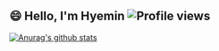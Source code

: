 ## 😄 Hello, I'm Hyemin ![Profile views](https://gpvc.arturio.dev/HyeminNoh)

[![Anurag's github stats](https://github-readme-stats.vercel.app/api?username=HyeminNoh&show_icons=true&theme=vue)](https://github.com/anuraghazra/github-readme-stats)
<!--
**HyeminNoh/HyeminNoh** is a ✨ _special_ ✨ repository because its `README.md` (this file) appears on your GitHub profile.

Here are some ideas to get you started:

- 🔭 I’m currently working on ...
- 🌱 I’m currently learning ...
- 👯 I’m looking to collaborate on ...
- 🤔 I’m looking for help with ...
- 💬 Ask me about ...
- 📫 How to reach me: ...
- 😄 Pronouns: ...
- ⚡ Fun fact: ...
-->
